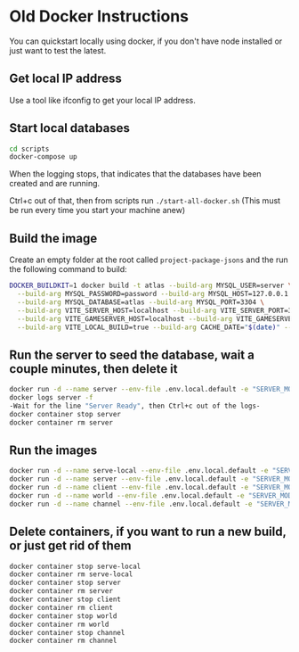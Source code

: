 # Old Docker Instructions

You can quickstart locally using docker, if you don't have node installed or
just want to test the latest.

## Get local IP address
Use a tool like ifconfig to get your local IP address.

## Start local databases

```bash
cd scripts
docker-compose up
```

When the logging stops, that indicates that the databases have been created and
are running.

Ctrl+c out of that, then from scripts run `./start-all-docker.sh`
(This must be run every time you start your machine anew)

## Build the image

Create an empty folder at the root called `project-package-jsons` and the run
the following command to build:

``` bash
DOCKER_BUILDKIT=1 docker build -t atlas --build-arg MYSQL_USER=server \
  --build-arg MYSQL_PASSWORD=password --build-arg MYSQL_HOST=127.0.0.1 \
  --build-arg MYSQL_DATABASE=atlas --build-arg MYSQL_PORT=3304 \
  --build-arg VITE_SERVER_HOST=localhost --build-arg VITE_SERVER_PORT=3030 \
  --build-arg VITE_GAMESERVER_HOST=localhost --build-arg VITE_GAMESERVER_PORT=3031 \
  --build-arg VITE_LOCAL_BUILD=true --build-arg CACHE_DATE="$(date)" --network="host" .
```

## Run the server to seed the database, wait a couple minutes, then delete it

``` bash
docker run -d --name server --env-file .env.local.default -e "SERVER_MODE=api" -e "FORCE_DB_REFRESH=true" --network host atlas
docker logs server -f
-Wait for the line "Server Ready", then Ctrl+c out of the logs-
docker container stop server
docker container rm server
```

## Run the images
``` bash
docker run -d --name serve-local --env-file .env.local.default -e "SERVER_MODE=serve-local" --network host atlas
docker run -d --name server --env-file .env.local.default -e "SERVER_MODE=api" -e "GAMESERVER_HOST=<local IP address" --network host atlas
docker run -d --name client --env-file .env.local.default -e "SERVER_MODE=client" --network host atlas
docker run -d --name world --env-file .env.local.default -e "SERVER_MODE=realtime" -e "GAMESERVER_HOST=<local IP address>" --network host atlas
docker run -d --name channel --env-file .env.local.default -e "SERVER_MODE=realtime" -e "GAMESERVER_HOST=<local IP address>" -e "GAMESERVER_PORT=3032" --network host atlas
```

## Delete containers, if you want to run a new build, or just get rid of them

``` bash
docker container stop serve-local
docker container rm serve-local
docker container stop server
docker container rm server
docker container stop client
docker container rm client
docker container stop world
docker container rm world
docker container stop channel
docker container rm channel
```
